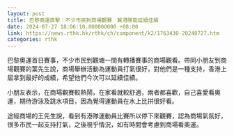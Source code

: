 ```yaml
---
layout: post
title: 巴黎奧運直擊｜不少市民到商場觀賽　冀港隊能延續佳績
date: 2024-07-27 18:06:10.000000000 +08:00
link: https://news.rthk.hk/rthk/ch/component/k2/1763430-20240727.htm
categories: rthk
---
```


巴黎奧運首日賽事，不少市民到觀塘一間有轉播賽事的商場觀看。帶同小朋友到商場觀賽的葉先生說，商場舉辦活動為運動員打氣很好，對他們是一種支持，香港上屆拿到最好的成績，希望他們今次可以延續佳績。

小朋友表示，在商場觀賽較熱鬧，在家看就較舒適，兩者都喜歡，自己喜愛看奧運，期待游泳及跳水項目，因為覺得運動員在水上比拼很好看。

途經商場的王先生說，看到有港隊運動員比賽所以停下來觀賽，認為商場氣氛好，很多市民一起支持打氣，之後視乎情況，如有時間會考慮到商場看奧運。
